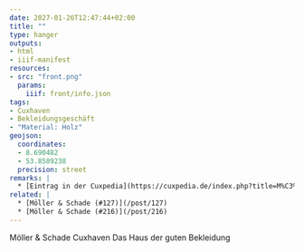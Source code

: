 ```yaml
---
date: 2027-01-26T12:47:44+02:00
title: ""
type: hanger
outputs:
- html
- iiif-manifest
resources:
- src: "front.png"
  params:
    iiif: front/info.json
tags:
- Cuxhaven
- Bekleidungsgeschäft
- "Material: Holz"
geojson:
  coordinates:
  - 8.690482
  - 53.8589238
  precision: street
remarks: |
  * [Eintrag in der Cuxpedia](https://cuxpedia.de/index.php?title=M%C3%B6ller_%26_Schade)
related: |
  * [Möller & Schade (#127)](/post/127)
  * [Möller & Schade (#216)](/post/216)
---
```

Möller & Schade
Cuxhaven
Das Haus der guten Bekleidung
